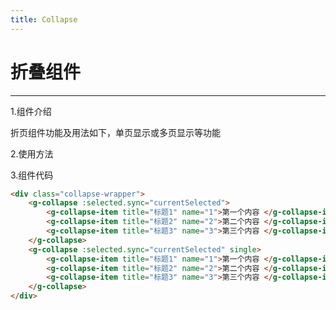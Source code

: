 ```yaml
---
title: Collapse
---
```


# 折叠组件
***

1.组件介绍

折页组件功能及用法如下，单页显示或多页显示等功能

2.使用方法

<ClientOnly>
  <collapse-demo></collapse-demo>
</ClientOnly>

3.组件代码
```HTML
<div class="collapse-wrapper">
    <g-collapse :selected.sync="currentSelected">
        <g-collapse-item title="标题1" name="1">第一个内容 </g-collapse-item>
        <g-collapse-item title="标题2" name="2">第二个内容 </g-collapse-item>
        <g-collapse-item title="标题3" name="3">第三个内容 </g-collapse-item>
    </g-collapse>
    <g-collapse :selected.sync="currentSelected" single>
        <g-collapse-item title="标题1" name="1">第一个内容 </g-collapse-item>
        <g-collapse-item title="标题2" name="2">第二个内容 </g-collapse-item>
        <g-collapse-item title="标题3" name="3">第三个内容 </g-collapse-item>
    </g-collapse>
</div>
```